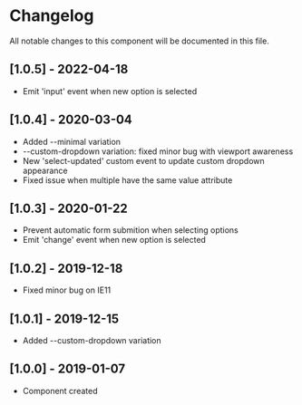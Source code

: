 # Changelog
All notable changes to this component will be documented in this file.

## [1.0.5] - 2022-04-18
- Emit 'input' event when new option is selected  

## [1.0.4] - 2020-03-04
- Added --minimal variation
- --custom-dropdown variation: fixed minor bug with viewport awareness 
- New 'select-updated' custom event to update custom dropdown appearance 
- Fixed issue when multiple <options> have the same value attribute 

## [1.0.3] - 2020-01-22
- Prevent automatic form submition when selecting options
- Emit 'change' event when new option is selected  

## [1.0.2] - 2019-12-18
- Fixed minor bug on IE11

## [1.0.1] - 2019-12-15
- Added --custom-dropdown variation

## [1.0.0] - 2019-01-07
- Component created
